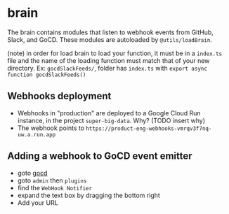 # brain

The brain contains modules that listen to webhook events from GitHub, Slack, and GoCD. These modules are autoloaded by `@utils/loadBrain`.

(note) in order for load brain to load your function, it must be in a `index.ts` file and the name of the loading function must match that of your new directory. Ex: `gocdSlackFeeds/`, folder has `index.ts` with `export async function gocdSlackFeeds()`

## Webhooks deployment

* Webhooks in "production" are deployed to a Google Cloud Run instance, in the project `super-big-data`. Why? (TODO insert why)
* The webhook points to `https://product-eng-webhooks-vmrqv3f7nq-uw.a.run.app`

## Adding a webhook to GoCD event emitter

* goto [gocd](deploy.getsentry.net)
* goto `admin` then `plugins`
* find the `WebHook Notifier`
* expand the text box by dragging the bottom right
* Add your URL
